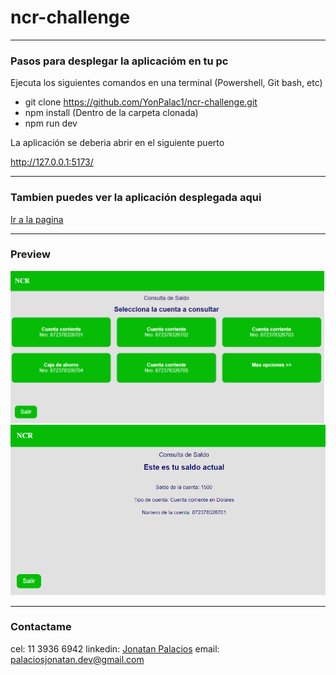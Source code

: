 # ncr-challenge
***
### Pasos para desplegar la aplicacióm en tu pc
<p>Ejecuta los siguientes comandos en una terminal (Powershell, Git bash, etc)</p>

- git clone https://github.com/YonPalac1/ncr-challenge.git
- npm install (Dentro de la carpeta clonada)
- npm run dev

<p>La aplicación se deberia abrir en el siguiente puerto</p>
<a href="http://127.0.0.1:5173/" target="_blank">http://127.0.0.1:5173/</a>

***
### Tambien puedes ver la aplicación desplegada aqui
<a href="">Ir a la pagina</a>


***
### Preview
<img src="https://github.com/YonPalac1/ncr-challenge/blob/master/public/preview/preview1.png?raw=true" />
<img src="https://github.com/YonPalac1/ncr-challenge/blob/master/public/preview/preview2.png?raw=true" />

***
### Contactame
cel: 11 3936 6942
linkedin: <a href="https://www.linkedin.com/in/palacios-yonatan/">Jonatan Palacios</a>
email: palaciosjonatan.dev@gmail.com
